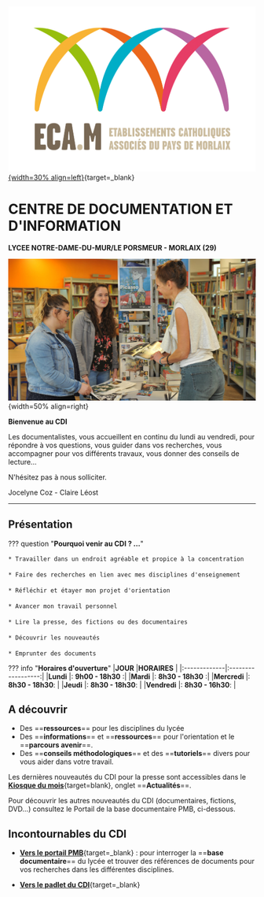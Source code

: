 


[![logo ECAM](./images/logo_ecam.jpg "ENT Lycée"){width=30% align=left}](https://ent.ecmorlaix.fr/){target=_blank}
# CENTRE DE DOCUMENTATION ET D'INFORMATION  

**LYCEE NOTRE-DAME-DU-MUR/LE PORSMEUR - MORLAIX (29)**


![vue du CDI](./images/CDI_accueil_01.jpg "CDI"){width=50% align=right}

**Bienvenue au CDI**

Les documentalistes, vous accueillent en continu
du lundi au vendredi, pour répondre à vos questions, 
vous guider dans vos recherches, 
vous accompagner pour vos différents travaux, 
vous donner des conseils de lecture...

N'hésitez pas à nous solliciter.

Jocelyne Coz - Claire Léost

-------
## Présentation

??? question "**Pourquoi venir au CDI ? ...**"

    * Travailler dans un endroit agréable et propice à la concentration

    * Faire des recherches en lien avec mes disciplines d'enseignement

    * Réfléchir et étayer mon projet d'orientation

    * Avancer mon travail personnel

    * Lire la presse, des fictions ou des documentaires

    * Découvrir les nouveautés

    * Emprunter des documents



??? info "**Horaires d'ouverture**"
    |**JOUR**      |**HORAIRES**        | 
    |:-------------|:------------------:|
    |**Lundi**     |: **9h00 - 18h30** :|
    |**Mardi**     |: **8h30 - 18h30** :|
    |**Mercredi**  |: **8h30 - 18h30**: |
    |**Jeudi**     |: **8h30 - 18h30**: |
    |**Vendredi**  |: **8h30 - 16h30**: |

     
## A découvrir

- Des ==**ressources**== pour les disciplines du lycée
- Des ==**informations**== et ==**ressources**== pour l'orientation et le ==**parcours avenir**==.
- Des ==**conseils méthodologiques**== et des ==**tutoriels**== divers pour vous aider dans votre travail.
    
Les dernières nouveautés du CDI pour la presse sont accessibles dans le [**Kiosque du mois**](https://jocedoc.github.io/cdinddmporsmeur_eleves/actualites/#presse){target=blank}, onglet ==**Actualités**==.

Pour découvrir les autres nouveautés du CDI (documentaires, fictions, DVD...) consultez le Portail de la base documentaire PMB, ci-dessous.


## Incontournables du CDI
   * [**Vers le portail PMB**](https://ecmorlaix.basecdi.fr/pmb/opac_css/){target=_blank} : pour interroger la ==**base documentaire**== du lycée et trouver des références de documents pour vos recherches dans les différentes disciplines.

   * [**Vers le padlet du CDI**](https://padlet.com/cdinddmporsmeur/CDI){target=_blank}


 
